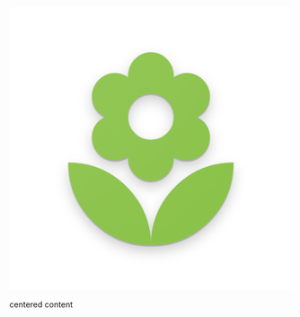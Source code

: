 ![alt text](https://github.com/wisespira/altreeia/blob/master/logos/web_hi_res_512.png)
    <div style="width:800px; margin:0 auto;">
        centered content
    </div>
